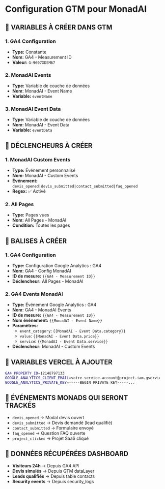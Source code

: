 # Configuration GTM pour MonadAI

## 🎯 VARIABLES À CRÉER DANS GTM

### 1. GA4 Configuration
- **Type:** Constante
- **Nom:** GA4 - Measurement ID  
- **Valeur:** `G-9697XDEM67`

### 2. MonadAI Events
- **Type:** Variable de couche de données
- **Nom:** MonadAI - Event Name
- **Variable:** `eventName`

### 3. MonadAI Event Data  
- **Type:** Variable de couche de données
- **Nom:** MonadAI - Event Data
- **Variable:** `eventData`

## 🎯 DÉCLENCHEURS À CRÉER

### 1. MonadAI Custom Events
- **Type:** Événement personnalisé
- **Nom:** MonadAI - Custom Events
- **Événement:** `devis_opened|devis_submitted|contact_submitted|faq_opened`
- **Regex:** ✅ Activé

### 2. All Pages
- **Type:** Pages vues
- **Nom:** All Pages - MonadAI
- **Condition:** Toutes les pages

## 🎯 BALISES À CRÉER

### 1. GA4 Configuration 
- **Type:** Configuration Google Analytics : GA4
- **Nom:** GA4 - Config MonadAI
- **ID de mesure:** `{{GA4 - Measurement ID}}`
- **Déclencheur:** All Pages - MonadAI

### 2. GA4 Events MonadAI
- **Type:** Événement Google Analytics : GA4  
- **Nom:** GA4 - MonadAI Events
- **ID de mesure:** `{{GA4 - Measurement ID}}`
- **Nom événement:** `{{MonadAI - Event Name}}`
- **Paramètres:**
  - `event_category`: `{{MonadAI - Event Data.category}}`
  - `value`: `{{MonadAI - Event Data.price}}`
  - `service`: `{{MonadAI - Event Data.service}}`
- **Déclencheur:** MonadAI - Custom Events

## 🎯 VARIABLES VERCEL À AJOUTER

```bash
GA4_PROPERTY_ID=12148797133
GOOGLE_ANALYTICS_CLIENT_EMAIL=votre-service-account@project.iam.gserviceaccount.com  
GOOGLE_ANALYTICS_PRIVATE_KEY=-----BEGIN PRIVATE KEY-----...
```

## 🎯 ÉVÉNEMENTS MONADS QUI SERONT TRACKÉS

- `devis_opened` → Modal devis ouvert
- `devis_submitted` → Devis demandé (lead qualifié)
- `contact_submitted` → Formulaire envoyé  
- `faq_opened` → Question FAQ ouverte
- `project_clicked` → Projet SaaS cliqué

## 🎯 DONNÉES RÉCUPÉRÉES DASHBOARD

- **Visiteurs 24h** → Depuis GA4 API
- **Devis simulés** → Depuis GTM dataLayer  
- **Leads qualifiés** → Depuis table contacts
- **Security events** → Depuis security_logs
